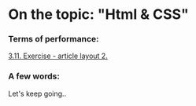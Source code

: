 # On the topic: "Html & CSS"

### Terms of performance:

[3.11. Exercise - article layout 2.](https://app.purpleschool.ru/courses/12/sections/172/lessons/1237)

### A few words:

Let's keep going..
